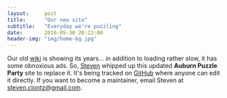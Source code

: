```yaml
---
layout:     post
title:      "Our new site"
subtitle:   "Everyday we're puzzling"
date:       2016-05-30 20:23:00
header-img: "img/home-bg.jpg"
---
```


Our old [wiki](http://auburnpuzzleparty.wikia.com/) is showing its years...
in addition to loading rather slow, it has some
obnoxious ads. So, [Steven](http://clontz.org)
whipped up this updated **Auburn Puzzle Party** site to replace it.
It's being tracked on
[GitHub](https://github.com/StevenClontz/auburn-puzzle-party) where
anyone can edit it directly. If you want to become a maintainer, email Steven
at <steven.clontz@gmail.com>.
